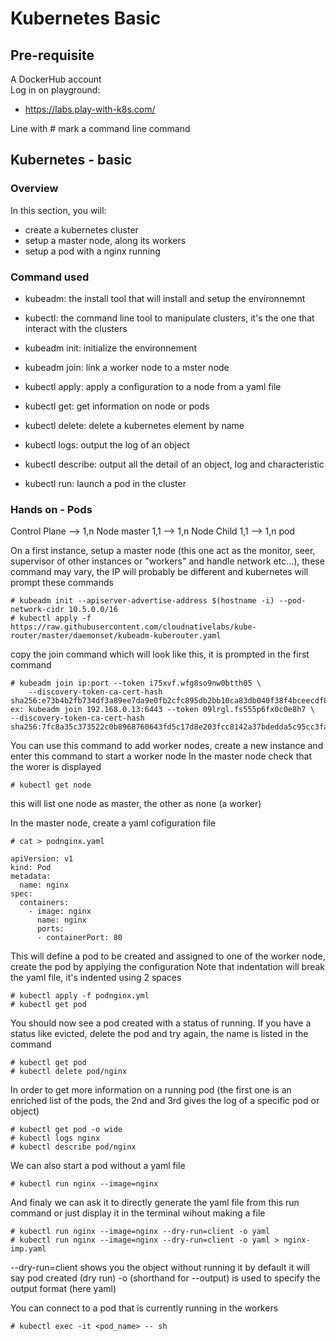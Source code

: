 # Kubernetes Basic

## Pre-requisite

A DockerHub account  
Log in on playground:

 - https://labs.play-with-k8s.com/

Line with # mark a command line command

## Kubernetes - basic

### Overview

In this section, you will: 
 - create a kubernetes cluster
 - setup a master node, along its workers
 - setup a pod with a nginx running 

### Command used

 - kubeadm: the install tool that will install and setup the environnemnt
 - kubectl: the command line tool to manipulate clusters, it's the one that interact with the clusters
    
 - kubeadm init: initialize the environnement
 - kubeadm join: link a worker node to a mster node
 - kubectl apply: apply a configuration to a node from a yaml file
 - kubectl get: get information on node or pods
 - kubectl delete: delete a kubernetes element by name
 - kubectl logs: output the log of an object
 - kubectl describe: output all the detail of an object, log and characteristic
 - kubectl run: launch a pod in the cluster

### Hands on - Pods

Control Plane --> 1,n Node master 1,1 --> 1,n Node Child 1,1 --> 1,n pod

On a first instance, setup a master node (this one act as the monitor, seer, supervisor of other instances or "workers" and handle network etc...), these command may vary, the IP will probably be different and kubernetes will prompt these commands  

    # kubeadm init --apiserver-advertise-address $(hostname -i) --pod-network-cidr 10.5.0.0/16
    # kubectl apply -f https://raw.githubusercontent.com/cloudnativelabs/kube-router/master/daemonset/kubeadm-kuberouter.yaml

copy the join command which will look like this, it is prompted in the first command
    
    # kubeadm join ip:port --token i75xvf.wfg8so9nw0btth05 \
        --discovery-token-ca-cert-hash sha256:e73b4b2fb734df3a89ee7da9e0fb2cfc895db2bb10ca83db040f38f4bceecdf8
    ex: kubeadm join 192.168.0.13:6443 --token 09lrgl.fs555p6fx0c0e8h7 \
    --discovery-token-ca-cert-hash sha256:7fc8a35c373522c0b8968760643fd5c17d8e203fcc8142a37bdedda5c95cc3fa

You can use this command to add worker nodes, create a new instance and enter this command to start a worker node
In the master node check that the worer is displayed

    # kubectl get node

this will list one node as master, the other as none (a worker)

In the master node, create a yaml cofiguration file

    # cat > podnginx.yaml

```
apiVersion: v1
kind: Pod
metadata:
  name: nginx
spec:
  containers:
    - image: nginx
      name: nginx
      ports:
      - containerPort: 80
```

This will define a pod to be created and assigned to one of the worker node, create the pod by applying the configuration
Note that indentation will break the yaml file, it's indented using 2 spaces

    # kubectl apply -f podnginx.yml
    # kubectl get pod

You should now see a pod created with a status of running. If you have a status like evicted, delete the pod and try again, the name is listed in the command

    # kubectl get pod
    # kubectl delete pod/nginx

In order to get more information on a running pod (the first one is an enriched list of the pods, the 2nd and 3rd gives the log of a specific pod or object)

    # kubectl get pod -o wide
    # kubectl logs nginx
    # kubectl describe pod/nginx

We can also start a pod without a yaml file 

    # kubectl run nginx --image=nginx
    
And finaly we can ask it to directly generate the yaml file from this run command or just display it in the terminal wihout making a file
    
    # kubectl run nginx --image=nginx --dry-run=client -o yaml
    # kubectl run nginx --image=nginx --dry-run=client -o yaml > nginx-imp.yaml

--dry-run=client shows you the object without running it by default it will say pod created (dry run)
-o (shorthand for --output) is used to specify the output format (here yaml)

You can connect to a pod that is currently running in the workers

    # kubectl exec -it <pod_name> -- sh